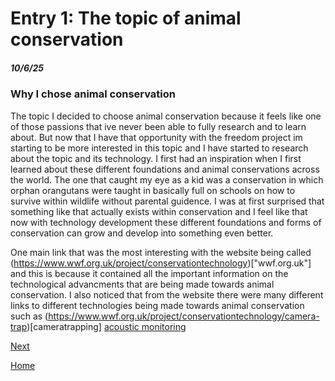 # Entry 1: The topic of animal conservation 
##### 10/6/25

### Why I chose animal conservation 

The topic I decided to choose animal conservation because it feels like one of those passions that ive never been able to fully research and to learn about. But now that I have that opportunity with the freedom project im starting to be more interested in this topic and I have started to research about the topic and its technology. I first had an inspiration when I first learned about these different foundations and animal conservations across the world. The one that caught my eye as a kid was a conservation in which orphan orangutans were taught in basically full on schools on how to survive within wildlife without parental guidence. I was at first surprised that something like that actually exists within conservation and I feel like that now with technology development these different foundations and forms of conservation can grow and develop into something even better.

One main link that was the most interesting with the website being called  (https://www.wwf.org.uk/project/conservationtechnology)["wwf.org.uk"] and this is because it contained all the important information on the technological advancments that are being made towards animal conservation. I also noticed that from the website there were many different links to different technologies being made towards animal conservation such as (https://www.wwf.org.uk/project/conservationtechnology/camera-trap)[cameratrapping]                    [acoustic monitoring](https://www.wwf.org.uk/project/conservationtechnology/acoustic-monitoring) 

[Next](entry02.md)

[Home](../README.md)
